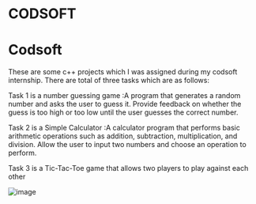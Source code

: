 # CODSOFT

# Codsoft 
These are some c++ projects which I was assigned during my codsoft internship. There are total of three tasks which are as follows:



Task 1 is a number guessing game :A program that generates a random number and asks the
user to guess it. Provide feedback on whether the guess is too
high or too low until the user guesses the correct number.

Task 2 is a Simple Calculator :A calculator program that performs basic arithmetic
operations such as addition, subtraction, multiplication, and
division. Allow the user to input two numbers and choose an
operation to perform.

Task 3 is a Tic-Tac-Toe game that
allows two players to play against each other



![image](https://github.com/SMARTHMALIK/Codsoft/assets/104513607/67f31325-7436-4f5a-bd91-a71bd242ca29)
